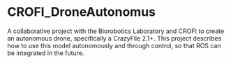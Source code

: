 # CROFI_DroneAutonomus
A collaborative project with the Biorobotics Laboratory and CROFI to create an autonomous drone, specifically a CrazyFlie 2.1+. This project describes how to use this model autonomously and through control, so that ROS can be integrated in the future.
